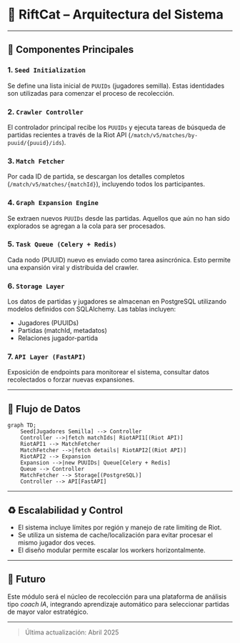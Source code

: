 # 🧠 RiftCat – Arquitectura del Sistema

---

## 📌 Componentes Principales

### 1. `Seed Initialization`
Se define una lista inicial de `PUUIDs` (jugadores semilla). Estas identidades son utilizadas para comenzar el proceso de recolección.

### 2. `Crawler Controller`
El controlador principal recibe los `PUUIDs` y ejecuta tareas de búsqueda de partidas recientes a través de la Riot API (`/match/v5/matches/by-puuid/{puuid}/ids`).

### 3. `Match Fetcher`
Por cada ID de partida, se descargan los detalles completos (`/match/v5/matches/{matchId}`), incluyendo todos los participantes.

### 4. `Graph Expansion Engine`
Se extraen nuevos `PUUIDs` desde las partidas. Aquellos que aún no han sido explorados se agregan a la cola para ser procesados.

### 5. `Task Queue (Celery + Redis)`
Cada nodo (PUUID) nuevo es enviado como tarea asincrónica. Esto permite una expansión viral y distribuida del crawler.

### 6. `Storage Layer`
Los datos de partidas y jugadores se almacenan en PostgreSQL utilizando modelos definidos con SQLAlchemy. Las tablas incluyen:
- Jugadores (PUUIDs)
- Partidas (matchId, metadatos)
- Relaciones jugador-partida

### 7. `API Layer (FastAPI)`
Exposición de endpoints para monitorear el sistema, consultar datos recolectados o forzar nuevas expansiones.

---

## 🔁 Flujo de Datos

```mermaid
graph TD;
    Seed[Jugadores Semilla] --> Controller
    Controller -->|fetch matchIds| RiotAPI1[(Riot API)]
    RiotAPI1 --> MatchFetcher
    MatchFetcher -->|fetch details| RiotAPI2[(Riot API)]
    RiotAPI2 --> Expansion
    Expansion -->|new PUUIDs| Queue[Celery + Redis]
    Queue --> Controller
    MatchFetcher --> Storage[(PostgreSQL)]
    Controller --> API[FastAPI]
```

---

## ♻️ Escalabilidad y Control
- El sistema incluye límites por región y manejo de rate limiting de Riot.
- Se utiliza un sistema de cache/localización para evitar procesar el mismo jugador dos veces.
- El diseño modular permite escalar los workers horizontalmente.

---

## 🚀 Futuro
Este módulo será el núcleo de recolección para una plataforma de análisis tipo *coach IA*, integrando aprendizaje automático para seleccionar partidas de mayor valor estratégico.

---

> Última actualización: Abril 2025

